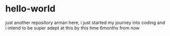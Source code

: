 # hello-world
just another repository
arman here, i just started my journey into coding and i intend to be super adept at this by this time 6months from now
